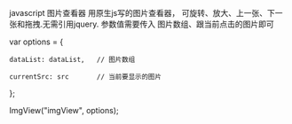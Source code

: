 javascript 图片查看器
用原生js写的图片查看器， 可旋转、放大、上一张、下一张和拖拽.无需引用jquery.
参数值需要传入 图片数组、跟当前点击的图片即可


<div id="imgView"></div>
var options = {

    dataList: dataList,   // 图片数组
  
    currentSrc: src       // 当前要显示的图片
  
};

ImgView("imgView", options);
